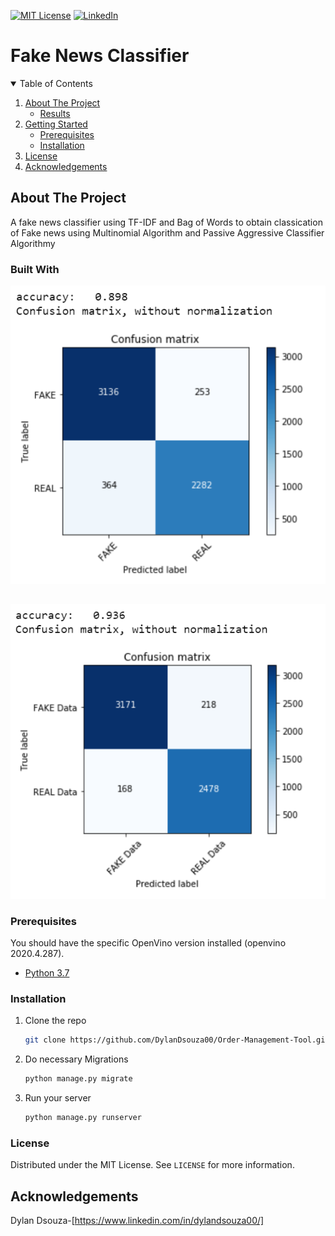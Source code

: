 [![MIT License][license-shield]][license-url]
[![LinkedIn][linkedin-shield]][linkedin-url]


# Fake News Classifier

<!-- TABLE OF CONTENTS -->
<details open="open">
  <summary>Table of Contents</summary>
  <ol>
    <li>
      <a href="#about-the-project">About The Project</a>
      <ul>
        <li><a href="#results">Results</a></li>
      </ul>
    </li>
    <li>
      <a href="#getting-started">Getting Started</a>
      <ul>
        <li><a href="#prerequisites">Prerequisites</a></li>
        <li><a href="#installation">Installation</a></li>
      </ul>
    </li>
    <li><a href="#license">License</a></li>
    <li><a href="#acknowledgements">Acknowledgements</a></li>
  </ol>
</details>

<!-- ABOUT THE PROJECT -->
## About The Project
A fake news classifier using TF-IDF and Bag of Words to obtain classication of Fake news using Multinomial Algorithm and Passive Aggressive Classifier Algorithmy 

### Built With

[![Product Name Screen Shot][product-screenshot]](https://example.com)
##
[![Product Name Screen Shot][product-screenshot2]](https://example.com)


### Prerequisites

You should have the specific OpenVino version installed (openvino 2020.4.287).

* [Python 3.7](https://www.python.org/downloads/release/python-370/)

### Installation

1. Clone the repo
   ```sh
   git clone https://github.com/DylanDsouza00/Order-Management-Tool.git
   ```
2. Do necessary Migrations 
   ```sh
   python manage.py migrate
   ```
3. Run your server
   ```sh
   python manage.py runserver
   ```
   
  <!-- LICENSE -->
### License

Distributed under the MIT License. See `LICENSE` for more information.

## Acknowledgements

Dylan Dsouza-[https://www.linkedin.com/in/dylandsouza00/]

<!-- MARKDOWN LINKS & IMAGES -->
[product-screenshot]: images/screen1.png
[product-screenshot2]: images/screen2.png
[license-url]: LICENSE
[license-shield]: https://img.shields.io/github/license/othneildrew/Best-README-Template.svg?style=for-the-badge
[linkedin-shield]: https://img.shields.io/badge/-LinkedIn-black.svg?style=for-the-badge&logo=linkedin&colorB=555
[linkedin-url]: https://www.linkedin.com/in/dylandsouza00/
